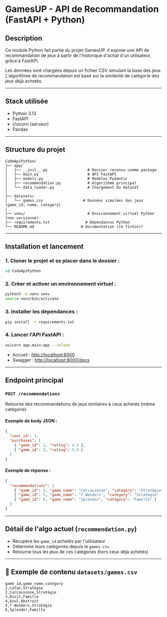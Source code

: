# GamesUP - API de Recommandation (FastAPI + Python)

## Description
Ce module Python fait partie du projet GamesUP. Il expose une API de recommandation de jeux à partir de l'historique d'achat d'un utilisateur, grâce à FastAPI. 

Les données sont chargées depuis un fichier CSV simulant la base des jeux. L'algorithme de recommandation est basé sur la similarité de catégorie des jeux déjà achetés.

---

## Stack utilisée
- Python 3.13
- FastAPI
- Uvicorn (serveur)
- Pandas

---

## Structure du projet

```
CodeApiPython/
├── app/
│   ├── __init__.py                  # Dossier reconnu comme package
│   ├── main.py                      # API FastAPI
│   ├── models.py                    # Modèles Pydantic
│   ├── recommendation.py            # Algorithme principal
│   └── data_loader.py               # Chargement du dataset
│
├── datasets/
│   └── games.csv                  # Données simulées des jeux (game_id, name, category)
│
├── venv/                            # Environnement virtuel Python (non versionné)
├── requirements.txt                # Dépendances Python
└── README.md                     # Documentation (ce fichier)
```

---

## Installation et lancement

### 1. Cloner le projet et se placer dans le dossier :
```bash
cd CodeApiPython
```

### 2. Créer et activer un environnement virtuel :
```bash
python3 -m venv venv
source venv/bin/activate
```

### 3. Installer les dépendances :
```bash
pip install -r requirements.txt
```

### 4. Lancer l'API FastAPI :
```bash
uvicorn app.main:app --reload
```

- Accueil : [http://localhost:8000](http://localhost:8000)
- Swagger : [http://localhost:8000/docs](http://localhost:8000/docs)

---

## Endpoint principal

### `POST /recommendations`
Retourne des recommandations de jeux similaires à ceux achetés (même catégorie).

#### Exemple de body JSON :
```json
{
  "user_id": 1,
  "purchases": [
    { "game_id": 1, "rating": 4.5 },
    { "game_id": 3, "rating": 5.0 }
  ]
}
```

#### Exemple de réponse :
```json
{
  "recommendations": [
    { "game_id": 2, "game_name": "Carcassonne", "category": "Stratégie" },
    { "game_id": 5, "game_name": "7 Wonders", "category": "Stratégie" },
    { "game_id": 6, "game_name": "Splendor", "category": "Famille" }
  ]
}
```

---

## Détail de l'algo actuel (`recommendation.py`)

- Récupère les `game_id` achetés par l'utilisateur
- Détermine leurs catégories depuis le `games.csv`
- Retourne tous les jeux de ces catégories (hors ceux déjà achetés)

---

## 📖 Exemple de contenu `datasets/games.csv`
```csv
game_id,game_name,category
1,Catan,Stratégie
2,Carcassonne,Stratégie
3,Dixit,Famille
4,Azul,Abstrait
5,7 Wonders,Stratégie
6,Splendor,Famille
```
